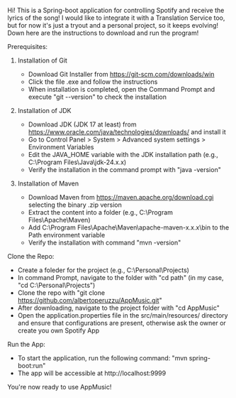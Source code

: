 Hi! This is a Spring-boot application for controlling Spotify and receive the lyrics of the song!
I would like to integrate it with a Translation Service too, but for now it's just a tryout and a personal project, so it keeps evolving!
Down here are the instructions to download and run the program!


Prerequisites:

1. Installation of Git
   - Download Git Installer from https://git-scm.com/downloads/win
   - Click the file .exe and follow the instructions
   - When installation is completed, open the Command Prompt and execute "git --version" to check the installation
  
2. Installation of JDK
   - Download JDK (JDK 17 at least) from https://www.oracle.com/java/technologies/downloads/ and install it
   - Go to Control Panel > System > Advanced system settings > Environment Variables
   - Edit the JAVA_HOME variable with the JDK installation path (e.g., C:\Program Files\Java\jdk-24.x.x)
   - Verify the installation in the command prompt with "java -version"
  
3. Installation of Maven
   - Download Maven from https://maven.apache.org/download.cgi selecting the binary .zip version
   - Extract the content into a folder (e.g., C:\Program Files\Apache\Maven)
   - Add C:\Program Files\Apache\Maven\apache-maven-x.x.x\bin to the Path environment variable
   - Verify the installation with command "mvn -version"
  

Clone the Repo:

- Create a foleder for the project (e.g., C:\Personal\Projects)
- In command Prompt, navigate to the folder with "cd path" (in my case, "cd C:\Personal\Projects")
- Clone the repo with "git clone https://github.com/albertoperuzzu/AppMusic.git"
- After downloading, navigate to the project folder with "cd AppMusic"
- Open the application.properties file in the src/main/resources/ directory and ensure that configurations are present, otherwise ask the owner or create you own Spotify App


Run the App:

- To start the application, run the following command: "mvn spring-boot:run"
- The app will be accessible at http://localhost:9999


You're now ready to use AppMusic! 
